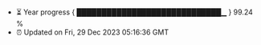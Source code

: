- ⏳ Year progress { █████████████████████████████▁ } 99.24 %
- ⏰ Updated on Fri, 29 Dec 2023 05:16:36 GMT

